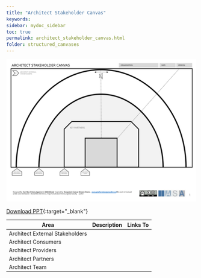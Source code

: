 ```yaml
---
title: "Architect Stakeholder Canvas"
keywords: 
sidebar: mydoc_sidebar
toc: true
permalink: architect_stakeholder_canvas.html
folder: structured_canvases
---
```


![image001](media/architect_stakeholder_canvas001.svg)

[Download PPT](media/ppt/architect_stakeholder_canvas.ppt){:target="_blank"}

| Area | Description | Links To |
| --- | --- | --- |
| Architect External Stakeholders |   |   |
| Architect Consumers |   |   |
| Architect Providers |   |   |
| Architect Partners |   |   |
| Architect Team |   |   |